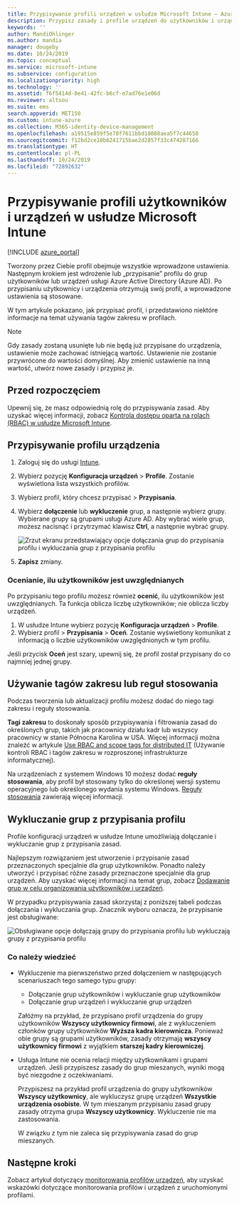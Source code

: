 ```yaml
---
title: Przypisywanie profili urządzeń w usłudze Microsoft Intune — Azure | Microsoft Docs
description: Przypisz zasady i profile urządzeń do użytkowników i urządzeń za pomocą witryny Azure Portal. Dowiedz się, jak wykluczyć grupy z przypisania profilu w usłudze Microsoft Intune.
keywords: ''
author: MandiOhlinger
ms.author: mandia
manager: dougeby
ms.date: 10/24/2019
ms.topic: conceptual
ms.service: microsoft-intune
ms.subservice: configuration
ms.localizationpriority: high
ms.technology: ''
ms.assetid: f6f5414d-0e41-42fc-b6cf-e7ad76e1e06d
ms.reviewer: altsou
ms.suite: ems
search.appverid: MET150
ms.custom: intune-azure
ms.collection: M365-identity-device-management
ms.openlocfilehash: a19515e859f5e78f7611bbd10088aea5f7c44650
ms.sourcegitcommit: f12bd2ce10b6241715bae2d2857f33c474287166
ms.translationtype: HT
ms.contentlocale: pl-PL
ms.lasthandoff: 10/24/2019
ms.locfileid: "72892632"
---
```

# <a name="assign-user-and-device-profiles-in-microsoft-intune"></a>Przypisywanie profili użytkowników i urządzeń w usłudze Microsoft Intune

[!INCLUDE [azure_portal](../includes/azure_portal.md)]

Tworzony przez Ciebie profil obejmuje wszystkie wprowadzone ustawienia. Następnym krokiem jest wdrożenie lub „przypisanie” profilu do grup użytkowników lub urządzeń usługi Azure Active Directory (Azure AD). Po przypisaniu użytkownicy i urządzenia otrzymują swój profil, a wprowadzone ustawienia są stosowane.

W tym artykule pokazano, jak przypisać profil, i przedstawiono niektóre informacje na temat używania tagów zakresu w profilach.

> [!NOTE]  
> Gdy zasady zostaną usunięte lub nie będą już przypisane do urządzenia, ustawienie może zachować istniejącą wartość. Ustawienie nie zostanie przywrócone do wartości domyślnej. Aby zmienić ustawienie na inną wartość, utwórz nowe zasady i przypisz je.

## <a name="before-you-begin"></a>Przed rozpoczęciem

Upewnij się, że masz odpowiednią rolę do przypisywania zasad. Aby uzyskać więcej informacji, zobacz [Kontrola dostępu oparta na rolach (RBAC) w usłudze Microsoft Intune](../fundamentals/role-based-access-control.md).

## <a name="assign-a-device-profile"></a>Przypisywanie profilu urządzenia

1. Zaloguj się do usługi [Intune](https://go.microsoft.com/fwlink/?linkid=2090973).
2. Wybierz pozycję **Konfiguracja urządzeń** > **Profile**. Zostanie wyświetlona lista wszystkich profilów.
3. Wybierz profil, który chcesz przypisać > **Przypisania**.
4. Wybierz **dołączenie** lub **wykluczenie** grup, a następnie wybierz grupy. Wybierane grupy są grupami usługi Azure AD. Aby wybrać wiele grup, możesz nacisnąć i przytrzymać klawisz **Ctrl**, a następnie wybrać grupy.

    ![Zrzut ekranu przedstawiający opcje dołączania grup do przypisania profilu i wykluczania grup z przypisania profilu](./media/device-profile-assign/group-include-exclude.png)

5. **Zapisz** zmiany.

### <a name="evaluate-how-many-users-are-targeted"></a>Ocenianie, ilu użytkowników jest uwzględnianych

Po przypisaniu tego profilu możesz również **ocenić**, ilu użytkowników jest uwzględnianych. Ta funkcja oblicza liczbę użytkowników; nie oblicza liczby urządzeń.

1. W usłudze Intune wybierz pozycję **Konfiguracja urządzeń** > **Profile**.
2. Wybierz profil > **Przypisania** > **Oceń**. Zostanie wyświetlony komunikat z informacją o liczbie użytkowników uwzględnionych w tym profilu.

Jeśli przycisk **Oceń** jest szary, upewnij się, że profil został przypisany do co najmniej jednej grupy.

## <a name="use-scope-tags-or-applicability-rules"></a>Używanie tagów zakresu lub reguł stosowania

Podczas tworzenia lub aktualizacji profilu możesz dodać do niego tagi zakresu i reguły stosowania.

**Tagi zakresu** to doskonały sposób przypisywania i filtrowania zasad do określonych grup, takich jak pracownicy działu kadr lub wszyscy pracownicy w stanie Północna Karolina w USA. Więcej informacji można znaleźć w artykule [Use RBAC and scope tags for distributed IT](../fundamentals/scope-tags.md) (Używanie kontroli RBAC i tagów zakresu w rozproszonej infrastrukturze informatycznej).

Na urządzeniach z systemem Windows 10 możesz dodać **reguły stosowania**, aby profil był stosowany tylko do określonej wersji systemu operacyjnego lub określonego wydania systemu Windows. [Reguły stosowania](device-profile-create.md#applicability-rules) zawierają więcej informacji.

## <a name="exclude-groups-from-a-profile-assignment"></a>Wykluczanie grup z przypisania profilu

Profile konfiguracji urządzeń w usłudze Intune umożliwiają dołączanie i wykluczanie grup z przypisania zasad.

Najlepszym rozwiązaniem jest utworzenie i przypisanie zasad przeznaczonych specjalnie dla grup użytkowników. Ponadto należy utworzyć i przypisać różne zasady przeznaczone specjalnie dla grup urządzeń. Aby uzyskać więcej informacji na temat grup, zobacz [Dodawanie grup w celu organizowania użytkowników i urządzeń](../fundamentals/groups-add.md).

W przypadku przypisywania zasad skorzystaj z poniższej tabeli podczas dołączania i wykluczania grup. Znacznik wyboru oznacza, że przypisanie jest obsługiwane:

![Obsługiwane opcje dołączają grupy do przypisania profilu lub wykluczają grupy z przypisania profilu](./media/device-profile-assign/include-exclude-user-device-groups.png)

### <a name="what-you-should-know"></a>Co należy wiedzieć

- Wykluczenie ma pierwszeństwo przed dołączeniem w następujących scenariuszach tego samego typu grupy:

  - Dołączanie grup użytkowników i wykluczanie grup użytkowników
  - Dołączanie grup urządzeń i wykluczanie grup urządzeń

  Załóżmy na przykład, że przypisano profil urządzenia do grupy użytkowników **Wszyscy użytkownicy firmowi**, ale z wykluczeniem członków grupy użytkowników **Wyższa kadra kierownicza**. Ponieważ obie grupy są grupami użytkowników, zasady otrzymają **wszyscy użytkownicy firmowi** z wyjątkiem **starszej kadry kierowniczej**.

- Usługa Intune nie ocenia relacji między użytkownikami i grupami urządzeń. Jeśli przypiszesz zasady do grup mieszanych, wyniki mogą być niezgodne z oczekiwaniami.

  Przypiszesz na przykład profil urządzenia do grupy użytkowników **Wszyscy użytkownicy**, ale wykluczysz grupę urządzeń **Wszystkie urządzenia osobiste**. W tym mieszanym przypisaniu zasad grupy zasady otrzyma grupa **Wszyscy użytkownicy**. Wykluczenie nie ma zastosowania.

  W związku z tym nie zaleca się przypisywania zasad do grup mieszanych.

## <a name="next-steps"></a>Następne kroki

Zobacz artykuł dotyczący [monitorowania profilów urządzeń](device-profile-monitor.md), aby uzyskać wskazówki dotyczące monitorowania profilów i urządzeń z uruchomionymi profilami.
